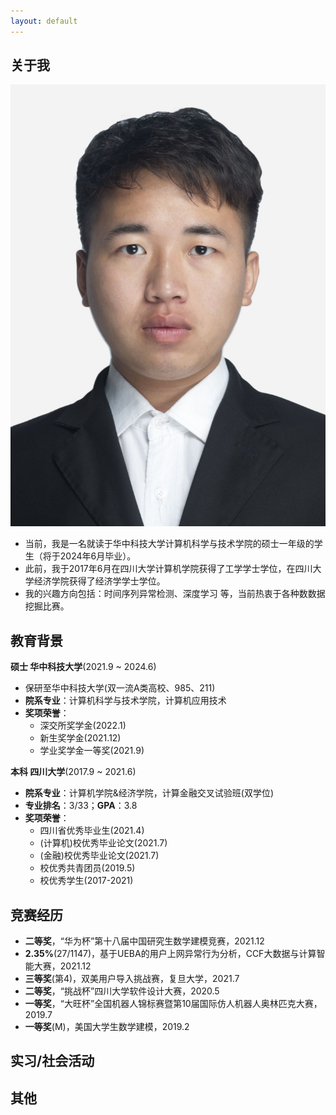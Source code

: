 ```yaml
---
layout: default
---
```


## 关于我

<img class="profile-picture" src="./imgs/photo.jpg">

- 当前，我是一名就读于华中科技大学计算机科学与技术学院的硕士一年级的学生（将于2024年6月毕业）。
- 此前，我于2017年6月在四川大学计算机学院获得了工学学士学位，在四川大学经济学院获得了经济学学士学位。
- 我的兴趣方向包括：时间序列异常检测、深度学习 等，当前热衷于各种数数据挖掘比赛。



## 教育背景
**硕士 华中科技大学**(2021.9 ~ 2024.6)

- 保研至华中科技大学(双一流A类高校、985、211)
- **院系专业**：计算机科学与技术学院，计算机应用技术
- **奖项荣誉**：
  - 深交所奖学金(2022.1)
  - 新生奖学金(2021.12)
  - 学业奖学金一等奖(2021.9)


**本科 四川大学**(2017.9 ~ 2021.6)

- **院系专业**：计算机学院&经济学院，计算金融交叉试验班(双学位)
- **专业排名**：3/33；**GPA**：3.8
- **奖项荣誉**：
  - 四川省优秀毕业生(2021.4)
  - (计算机)校优秀毕业论文(2021.7)
  - (金融)校优秀毕业论文(2021.7)
  - 校优秀共青团员(2019.5)
  - 校优秀学生(2017-2021)


## 竞赛经历
- **二等奖**，“华为杯”第十八届中国研究生数学建模竞赛，2021.12
- **2.35%**(27/1147)，基于UEBA的用户上网异常行为分析，CCF大数据与计算智能大赛，2021.12
- **三等奖**(第4)，双美用户导入挑战赛，复旦大学，2021.7
- **二等奖**，“挑战杯”四川大学软件设计大赛，2020.5
- **一等奖**，“大旺杯”全国机器人锦标赛暨第10届国际仿人机器人奥林匹克大赛，2019.7
- **一等奖**(M)，美国大学生数学建模，2019.2

## 实习/社会活动



## 其他

